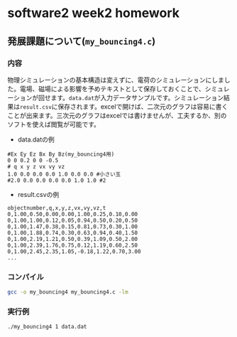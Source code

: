 # software2 week2 homework
## 発展課題について(`my_bouncing4.c`)

### 内容
物理シミュレーションの基本構造は変えずに、電荷のシミュレーションにしました。電場、磁場による影響を予めテキストとして保存しておくことで、シミュレーションが回せます。`data.dat`が入力データサンプルです。シミュレーション結果は`result.csv`に保存されます。excelで開けば、二次元のグラフは容易に書くことが出来ます。三次元のグラフはexcelでは書けませんが、工夫するか、別のソフトを使えば閲覧が可能です。
- data.datの例
```
#Ex Ey Ez Bx By Bz(my_bouncing4用)
0 0 0.2 0 0 -0.5
# q x y z vx vy vz
1.0 0.0 0.0 0.0 1.0 0.0 0.0 #小さい玉
#2.0 0.0 0.0 0.0 0.0 1.0 1.0 #2
```
- result.csvの例
```csv
objectnumber,q,x,y,z,vx,vy,vz,t
0,1.00,0.50,0.00,0.00,1.00,0.25,0.10,0.00
0,1.00,1.00,0.12,0.05,0.94,0.50,0.20,0.50
0,1.00,1.47,0.38,0.15,0.81,0.73,0.30,1.00
0,1.00,1.88,0.74,0.30,0.63,0.94,0.40,1.50
0,1.00,2.19,1.21,0.50,0.39,1.09,0.50,2.00
0,1.00,2.39,1.76,0.75,0.12,1.19,0.60,2.50
0,1.00,2.45,2.35,1.05,-0.18,1.22,0.70,3.00
...
```
### コンパイル
```bash
gcc -o my_bouncing4 my_bouncing4.c -lm
```
### 実行例
```bash
./my_bouncing4 1 data.dat
```
